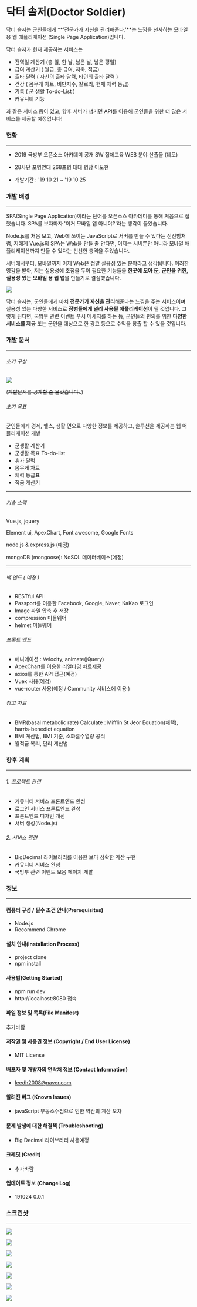 # 닥터 솔저(Doctor Soldier)

닥터 솔저는 군인들에게 **'전문가가 자신을 관리해준다.'**는 느낌을 선사하는 모바일용 웹 애플리케이션 (Single Page Application)입니다.

닥터 솔저가 현재 제공하는 서비스는

- 전역일 계산기 (총 일,  한 날, 남은 날, 남은 평일)
- 급여 계산기 ( 월급, 총 급여, 저축, 적금)
- 출타 달력 ( 자신의 출타 달력, 타인의 출타 달력  )
- 건강 ( 몸무게 차트, 비만지수, 칼로리, 현재 체력 등급)
- 기록 ( 군 생활 To-do-List )
- 커뮤니티 기능

과 같은 서비스 등이 있고, 향후 서버가 생기면 API를 이용해 군인들을 위한 더 많은 서비스를 제공할 예정입니다!

### 현황

------

- 2019 국방부 오픈소스 아카데미 공개 SW 집체교육 WEB 분야 산출물 (데모) 

- 28사단 포병연대 268포병 대대 병장 이도현
- 개발기간 : '19 10 21 ~ '19 10 25

### 개발 배경 

------

 SPA(Single Page Application)이라는 단어를 오픈소스 아카데미를 통해 처음으로 접했습니다. SPA를 보자마자 '이거 모바일 앱 아니야?'라는 생각이 들었습니다. 

 Node.js를 처음 보고, Web에 쓰이는 JavaScript로 서버를 만들 수 있다는 신선함처럼, 저에게 Vue.js의 SPA는 Web을 만들 줄 안다면, 이제는 서버뿐만 아니라 모바일 애플리케이션까지 만들 수 있다는 신선한 충격을 주었습니다.

 서버에서부터, 모바일까지 이제 Web은 정말 실용성 있는 분야라고 생각됩니다. 이러한 영감을 받아, 저는 실용성에 초점을 두어 필요한 기능들을 **한곳에 모아 둔,** **군인을 위한, 실용성** **있는** **모바일 용 웹 앱**을 만들기로 결심했습니다.

![](https://drive.google.com/uc?export=view&id=1Vr-g32liMfnXJkwY6El8Nw8Z6QVaFbI2)

 닥터 솔저는, 군인들에게 마치 **전문가가 자신을 관리**해준다는 느낌을 주는 서비스이며 실용성 있는 다양한 서비스로 **장병들에게 널리 사용될 애플리케이션**이 될 것입니다. 그렇게 된다면, 국방부 관련 이벤트 푸시 메세지를 하는 등, 군인들의 편의를 위한 **다양한 서비스를 제공** 또는 군인을 대상으로 한 광고 등으로 수익을 창출 할  수 있을 것입니다.

### 개발 문서

------

###### 초기 구상

![](https://drive.google.com/uc?export=view&id=13-GIM4JdxTwkWZvDF5zbYBF2Uoxte-N9)

(~~개발문서를 공개할 줄 몰랐습니다.~~.)

###### 초기 목표

 군인들에게 경제, 헬스, 생활 면으로 다양한 정보를 제공하고, 솔루션을 제공하는 웹 어플리케이션 개발

- 군생활 계산기
- 군생활 목표 To-do-list
- 휴가 달력
- 몸무게 차트
- 체력 등급표
- 적금 계산기

------

###### 기술 스택

Vue.js, jquery

Element ui, ApexChart, Font awesome, Google Fonts

node.js & express.js (예정)

mongoDB (mongoose): NoSQL 데이터베이스(예정)

------

###### 백 엔드 ( 예정 )

- RESTful API
- Passport를 이용한 Facebook, Google, Naver, KaKao 로그인
- Image 파일 압축 후 저장
- compression 미들웨어 
- helmet 미들웨어

###### 프론트 엔드

- 애니메이션 : Velocity, animate(jQuery)
- ApexChart를 이용한 리얼타임 차트제공
- axios를 통한 API 접근(예정)
- Vuex 사용(예정)
- vue-router 사용(예정 / Community 서비스에 이용 ) 

###### 참고 자료

-  BMR(basal metabolic rate) Calculate :  Mifflin St Jeor Equation(채택), harris-benedict equation
- BMI 계산법, BMI 기준, 소화흡수열량 공식
- 월적금 복리, 단리 계산법

### 향후 계획

------

###### 1. 프로젝트 관련

- 커뮤니티 서비스 프론트엔드 완성
- 로그인 서비스 프론트엔드 완성
- 프론트엔드 디자인 개선
- 서버 생성(Node.js)

###### 2. 서비스 관련

- BigDecimal 라이브러리를 이용한 보다 정확한 계산 구현
- 커뮤니티 서비스 완성
- 국방부 관련 이벤트 모음 페이지 개발

### 정보

------

#### 컴퓨터 구성 / 필수 조건 안내(Prerequisites)

- Node.js
- Recommend Chrome

#### 설치 안내(Installation Process)

- project clone
- npm install

#### 사용법(Getting Started)

- npm run dev
- http://localhost:8080 접속

#### 파일 정보 및 목록(File Manifest)

추가바람

#### 저작권 및 사용권 정보 (Copyright / End User License)

- MIT License

#### 배포자 및 개발자의 연락처 정보 (Contact Information)

- leedh2008@naver.com

#### 알려진 버그 (Known Issues)

- javaScript 부동소수점으로 인한 약간의 계산 오차

#### 문제 발생에 대한 해결책 (Troubleshooting)

- Big Decimal 라이브러리 사용예정

#### 크레딧 (Credit)

- 추가바람

#### 업데이트 정보 (Change Log)

- 191024 0.0.1



### 스크린샷

------

![](https://drive.google.com/uc?export=view&id=1Vr-g32liMfnXJkwY6El8Nw8Z6QVaFbI2)

![](https://drive.google.com/uc?export=view&id=1y0lET6vWDbhbhSSO113-1NNXE6zq3YQs)

![](https://drive.google.com/uc?export=view&id=13wISoIWEPvwOo0qO5B--11IJ6DpCX4YI)

![](https://drive.google.com/uc?export=view&id=1-rRgFSU1r6ybRbThImnEHoqIEvw91Esa)

![](https://drive.google.com/uc?export=view&id=1h-UDCJDJRsUcbgicTfq5JHZzKXOc0td9)

![](https://drive.google.com/uc?export=view&id=1htqECALPFgUk4LEQ9JQ195nRpoCnvYdt)

![](https://drive.google.com/uc?export=view&id=1V1Mf8ILLw3ZTwD-DvLhjveOXqLZpg1HF)